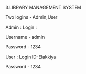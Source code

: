 3.LIBRARY MANAGEMENT SYSTEM

Two logins - Admin,User

Admin : Login :

Username - admin

Password - 1234

User : Login ID-Elakkiya

Password - 1234
